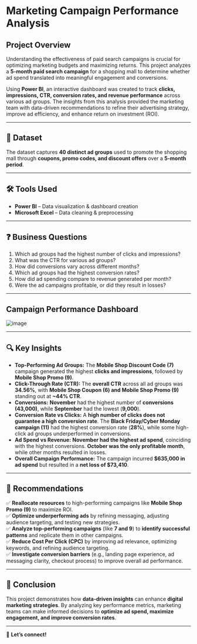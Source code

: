 # Marketing Campaign Performance Analysis  

## Project Overview  
Understanding the effectiveness of paid search campaigns is crucial for optimizing marketing budgets and maximizing returns. This project analyzes a **5-month paid search campaign** for a shopping mall to determine whether ad spend translated into meaningful engagement and conversions.  

Using **Power BI**, an interactive dashboard was created to track **clicks, impressions, CTR, conversion rates, and revenue performance** across various ad groups. The insights from this analysis provided the marketing team with data-driven recommendations to refine their advertising strategy, improve ad efficiency, and enhance return on investment (ROI).  

---

## 📂 Dataset  
The dataset captures **40 distinct ad groups** used to promote the shopping mall through **coupons, promo codes, and discount offers** over a **5-month period**.  

---

## 🛠️ Tools Used  
- **Power BI** – Data visualization & dashboard creation  
- **Microsoft Excel** – Data cleaning & preprocessing  

---

## ❓ Business Questions  
1. Which ad groups had the highest number of clicks and impressions?  
2. What was the CTR for various ad groups?  
3. How did conversions vary across different months?  
4. Which ad groups had the highest conversion rates?  
5. How did ad spending compare to revenue generated per month?  
6. Were the ad campaigns profitable, or did they result in losses?  

---

## Campaign Performance Dashboard  
![image](https://github.com/user-attachments/assets/097a47a9-253b-4042-94c4-b84f22b052a4)

---

## 🔍 Key Insights  
- **Top-Performing Ad Groups:** The **Mobile Shop Discount Code (7)** campaign generated the highest **clicks and impressions**, followed by **Mobile Shop Promo (9)**.  
- **Click-Through Rate (CTR):** The **overall CTR** across all ad groups was **34.56%**, with **Mobile Shop Coupon (6) and Mobile Shop Promo (9)** standing out at **~44% CTR**.  
- **Conversions:** **November** had the highest number of **conversions (43,000)**, while **September** had the lowest (**9,000**).  
- **Conversion Rate vs Clicks:** A **high number of clicks does not guarantee a high conversion rate**. The **Black Friday/Cyber Monday campaign (11)** had the highest conversion rate (**28%**), while some high-click ad groups underperformed in conversions.  
- **Ad Spend vs Revenue:** **November had the highest ad spend**, coinciding with the highest conversions. **October was the only profitable month**, while other months resulted in losses.  
- **Overall Campaign Performance:** The campaign incurred **$635,000 in ad spend** but resulted in a **net loss of $73,410**.  

---

## 📌 Recommendations  
✅ **Reallocate resources** to high-performing campaigns like **Mobile Shop Promo (9)** to maximize ROI.  
✅ **Optimize underperforming ads** by refining messaging, adjusting audience targeting, and testing new strategies.  
✅ **Analyze top-performing campaigns** (like **7 and 9**) to **identify successful patterns** and replicate them in other campaigns.  
✅ **Reduce Cost Per Click (CPC)** by improving ad relevance, optimizing keywords, and refining audience targeting.  
✅ **Investigate conversion barriers** (e.g., landing page experience, ad messaging clarity, checkout process) to improve overall ad performance.  

---

## 📢 Conclusion  
This project demonstrates how **data-driven insights** can enhance **digital marketing strategies**. By analyzing key performance metrics, marketing teams can make informed decisions to **optimize ad spend, maximize engagement, and improve conversion rates**.  

---
🚀 **Let’s connect!**
